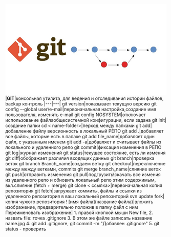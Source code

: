 

![image](LOGO.jpg)
|**GIT**|консольная утилита, для ведения и отследивания истории файлов, backup контроль 
|---|---|
git version|показывает текущую версию
git config --global user\e-mail|первоначальная настройка,создание имя пользователя, изменять e-mail
git config NOSYSTEM|отключает использование файлаобщесистемной конфигурации, если задана
git init|создание папки
cd < name-folder>|перход между папками
git add|добавление файлу версионность в локальный РЕПО
git add .|добавляет все файлы, которые есть в папаке
git add file_name|добавляет один файл, с указанным именем
git add -a|добавляет и считывает файлы из локального и удаленного репо
git commit|фиксация изменения в РЕПО
git log|журнал изменений
git status|текущее состояние, есть ли измения
git diff|обображает разлияия входящих данных
git branch|проверка веток
git branch Branch_name|создаем ветку
git checkout|переключение между между ветками, commits
git merge branch_name|слияние веток
git push|отправить изменения
git pull|подгрузить\скачать все измения из удаленного репо и обновить локальный репо этим содержимым, вкл.слияние (fetch + merge)
git clone < ссылка>|первоначальная копия репозитория
git fetch|загружает коммиты, файлы и ссылки из удаленного репозитория в ваш локальный репозиторий
svn update 
fork|копия чужого репозитория
 ! [имя файла](название файла)|вложить изображение, предварительно положив в папку файл с ним
 Переименовать изображение| 1. правой кнопкой мыши New file, 2. назвать file: точка .gitignore 3. В этом же файле записать название name.jpg 4. git add .gitignore, git commit -m "Добавлен .gitignore" 5. git status - проверить




